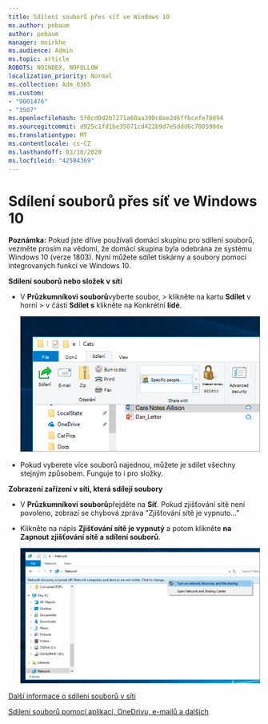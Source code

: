 ```yaml
---
title: Sdílení souborů přes síť ve Windows 10
ms.author: pebaum
author: pebaum
manager: mnirkhe
ms.audience: Admin
ms.topic: article
ROBOTS: NOINDEX, NOFOLLOW
localization_priority: Normal
ms.collection: Adm_O365
ms.custom:
- "9001476"
- "3507"
ms.openlocfilehash: 5f0cd0d2b7271a60aa390c8ee2d6ffbcefe78d94
ms.sourcegitcommit: d925c1fd1be35071cd422b9d7e5ddd6c700590de
ms.translationtype: MT
ms.contentlocale: cs-CZ
ms.lasthandoff: 03/10/2020
ms.locfileid: "42584369"
---
```

# <a name="file-sharing-over-a-network-in-windows-10"></a>Sdílení souborů přes síť ve Windows 10

**Poznámka:** Pokud jste dříve používali domácí skupinu pro sdílení souborů, vezměte prosím na vědomí, že domácí skupina byla odebrána ze systému Windows 10 (verze 1803). Nyní můžete sdílet tiskárny a soubory pomocí integrovaných funkcí ve Windows 10.

**Sdílení souborů nebo složek v síti**

- V **Průzkumníkovi souborů**vyberte soubor, > klikněte na kartu **Sdílet** v horní > v části **Sdílet s** klikněte na Konkrétní **lidé**.

    ![Sdílení souboru s konkrétními lidmi](media/share-with-specific-people.png)
          
- Pokud vyberete více souborů najednou, můžete je sdílet všechny stejným způsobem. Funguje to i pro složky.

**Zobrazení zařízení v síti, která sdílejí soubory**

- V **Průzkumníkovi souborů**přejděte na **Síť**. Pokud zjišťování sítě není povoleno, zobrazí se chybová zpráva "Zjišťování sítě je vypnuto..."

- Klikněte na nápis **Zjišťování sítě je vypnutý** a potom klikněte **na Zapnout zjišťování sítě a sdílení souborů**.

    ![Zapněte zjišťování sítě a sdílení souborů.](media/turn-on-network-discovery.png)

[Další informace o sdílení souborů v síti](https://support.microsoft.com/help/4092694/windows-10-file-sharing-over-a-network)

[Sdílení souborů pomocí aplikací, OneDrivu, e-mailů a dalších](https://support.microsoft.com/help/4027674/windows-10-share-files-in-file-explorer)
